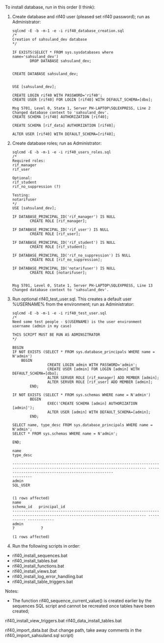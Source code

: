 To install database, run in this order (I think):

1. Create database and rif40 user (pleased set rif40 password); run as Administrator:

	```
	sqlcmd -E -b -m-1 -e -i rif40_database_creation.sql
	/*
	Creation of sahsuland_dev database
	*/

	IF EXISTS(SELECT * FROM sys.sysdatabases where name='sahsuland_dev')
			DROP DATABASE sahsuland_dev;


	CREATE DATABASE sahsuland_dev;


	USE [sahsuland_dev];

	CREATE LOGIN rif40 WITH PASSWORD='rif40';
	CREATE USER [rif40] FOR LOGIN [rif40] WITH DEFAULT_SCHEMA=[dbo];

	Msg 5701, Level 0, State 1, Server PH-LAPTOP\SQLEXPRESS, Line 2
	Changed database context to 'sahsuland_dev'.
	CREATE SCHEMA [rif40] AUTHORIZATION [rif40];

	CREATE SCHEMA [rif_data] AUTHORIZATION [rif40];

	ALTER USER [rif40] WITH DEFAULT_SCHEMA=[rif40];
	```

2. Create database roles; run as Administrator:

	```
	sqlcmd -E -b -m-1 -e -i rif40_users_roles.sql 
	/*
	Required roles:
	rif_manager
	rif_user

	Optional:
	rif_student
	rif_no_suppression (?)

	Testing:
	notarifuser
	*/
	USE [sahsuland_dev];

	IF DATABASE_PRINCIPAL_ID('rif_manager') IS NULL
			CREATE ROLE [rif_manager];

	IF DATABASE_PRINCIPAL_ID('rif_user') IS NULL
			CREATE ROLE [rif_user];

	IF DATABASE_PRINCIPAL_ID('rif_student') IS NULL
			CREATE ROLE [rif_student];

	IF DATABASE_PRINCIPAL_ID('rif_no_suppression') IS NULL
			CREATE ROLE [rif_no_suppression];

	IF DATABASE_PRINCIPAL_ID('notarifuser') IS NULL
			CREATE ROLE [notarifuser];


	Msg 5701, Level 0, State 1, Server PH-LAPTOP\SQLEXPRESS, Line 13
	Changed database context to 'sahsuland_dev'.

	```

3. Run optional rif40_test_user.sql. This creates a default user %USERNAME% from the environment; run as Administrator:

	```
	sqlcmd -E -b -m-1 -e -i rif40_test_user.sql
	/*
	Need some test people - $(USERNAME) is the user environment username (admin in my case)

	THIS SCRIPT MUST BE RUN AS ADMINSITRATOR
	*/

	BEGIN
	IF NOT EXISTS (SELECT * FROM sys.database_principals WHERE name = N'admin')
		BEGIN
					CREATE LOGIN admin WITH PASSWORD='admin';
					CREATE USER [admin] FOR LOGIN [admin] WITH DEFAULT_SCHEMA=[dbo];
					ALTER SERVER ROLE [rif_manager] ADD MEMBER [admin];
					ALTER SERVER ROLE [rif_user] ADD MEMBER [admin];
			END;

	IF NOT EXISTS (SELECT * FROM sys.schemas WHERE name = N'admin')
			BEGIN
					EXEC('CREATE SCHEMA [admin] AUTHORIZATION [admin]');
					ALTER USER [admin] WITH DEFAULT_SCHEMA=[admin];
			END;

	SELECT name, type_desc FROM sys.database_principals WHERE name = N'admin';
	SELECT * FROM sys.schemas WHERE name = N'admin';

	END;

	name                                                                                                                             type_desc

	-------------------------------------------------------------------------------------------------------------------------------- ---------------------------------------------------
	---------
	admin                                                                                                                            SQL_USER


	(1 rows affected)
	name                                                                                                                             schema_id   principal_id
	-------------------------------------------------------------------------------------------------------------------------------- ----------- ------------
	admin                                                                                                                                      7            7

	(1 rows affected)
	```

4. Run the following scripts in order:

* rif40_install_sequences.bat
* rif40_install_tables.bat
* rif40_install_functions.bat
* rif40_install_views.bat
* rif40_install_log_error_handling.bat
* rif40_install_table_triggers.bat

Notes:

* The function rif40_sequence_current_value() is created earlier by the sequences SQL script and 
  cannot be recreated once tables have been created;
	

rif40_install_view_triggers.bat
rif40_data_install_tables.bat

rif40_import_data.bat (but change path, take away comments in the rif40_import_sahsuland.sql script)

